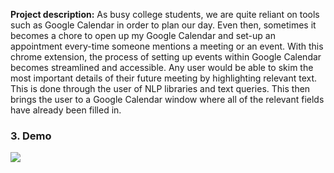 

**Project description:** As busy college students, we are quite reliant on tools such as Google Calendar in order to plan our day. Even then, sometimes it becomes a chore to open up my Google Calendar and set-up an appointment every-time someone mentions a meeting or an event. With this chrome extension, the process of setting up events within Google Calendar becomes streamlined and accessible. Any user would be able to skim the most important details of their future meeting by highlighting relevant text. This is done through the user of NLP libraries and text queries. This then brings the user to a Google Calendar window where all of the relevant fields have already been filled in.


### 3. Demo

<img src="images/QuickCal.gif?raw=true"/>


